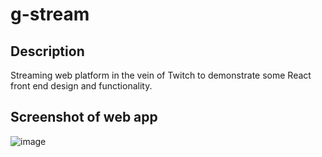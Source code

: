 # g-stream

## Description

Streaming web platform in the vein of Twitch to demonstrate some React front end design and functionality.

## Screenshot of web app

![image](/images/g-stream-screenshot.png)

